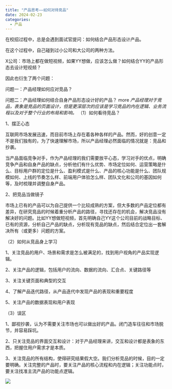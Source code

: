 ```yaml
---
title: "产品思考——如何对待竞品"
date: 2024-02-23
categories:
  - 产品
---
```



在校招过程中，总是会遇到面试官提问：如何结合产品形态设计产品。

<!-- more -->

在这个过程中，自己碰到过小公司和大公司的两种方法。

X公司：市场上都在做短视频，如果YY想做，应该怎么做？如何结合YY的产品形态去设计短视频？

因此也衍生了两个问题：

问题一：产品经理如何应对竞品？

问题二：产品经理如何结合自身产品形态设计好的产品？ more *产品经理对于竞品，表象是竞品的页面设计，但是更深层次的应该是学习竞品的内在逻辑、业务流程以及对于整个行业的布局和影响。* （1）如何看待竞品？

1、摆正心态

互联网市场发展迅速，而目前市场上存在着各种各样的产品。然而，好的创意一定不是我们独有的，为了快速理解市场，所以产品经理必然面临的情况就是：竞品和抄袭。

当产品面临竞争对手，作为产品经理的我们需要放平心态，学习对手的优点，明确竞争产品和自身产品的缺点，分析他们有什么优势、市场定位如何、运营策略是什么、目标用户群的定位是什么、盈利模式是什么、产品的核心功能是什么、团队规模如何、上线的节奏怎么样、前端用户体验怎么样、团队文化和公司的基因如何等，及时梳理并调整自身产品。

2、把竞品当做镜子

市场上已有的产品可以为自己提供一个比较成熟的方案，但大多数的产品定位都有差异，在研究竞品的时候着重分析产品的路径，寻找还存在的机会，解决竞品没有解决好的问题。比如YY想做短视频，首先明确自己YY这个公司目前的战略目标、已有的资源，分析自己产品的缺点，分析现有竞品的缺点，然后结合定位出一套解决所有（或更多）问题的方案。

（2）如何从竞品身上学习

1、关注竞品的用户、场景和需求是怎么被满足的，找到用户视角的产品实现逻辑。

2、关注产品的逻辑，包括用户的流向、数据的流向、汇合点、关键路径等

3、关注关键页面和典型的交互

4、了解产品迭代路径，从产品迭代中发现产品的表现和重要程度

5、关注产品的数据表现和用户表现

（3）误区

1、鄙视抄袭，认为不需要关注市场也可以做出好的产品。闭门造车往往和市场脱节，并容易踩坑。

2、只关注竞品的界面交互和设计：对于产品经理来讲，交互和设计都是表象的东西，把握住用户需求才是本质。

3、关注竞品的所有结构，使得研究结果假大空。我们分析竞品的时候，目的一定要明确。关注完整的产品时，要关注产品的核心流程和内在逻辑；关注功能点时，要关注找准主流产品的功能点逻辑。

![](../../../assets/images/placeholder.png)